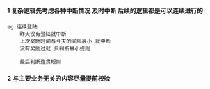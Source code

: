 #### 1 复杂逻辑先考虑各种中断情况 及时中断 后续的逻辑都是可以连续进行的
```
eg:连续登陆
    昨天没有登陆就中断
    上次奖励时间与今天的间隔最小 就中断
    没有奖励过就 只判断最小规则
    
    最后判断连贯规则
```
#### 2 与主要业务无关的内容尽量提前校验
